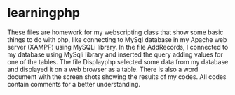 # learningphp

These files are homework for my webscripting class that show some basic things to do with php, like connecting to MySql database in my Apache web server (XAMPP) using MySQLi library. 
In the file AddRecords, I connected to my database using MySqli library and inserted the query adding values for one of the tables.
The file Displayphp selected some data from my database and displayed it on a web browser as a table.
There is also a word document with the screen shots showing the results of my codes.
All codes contain comments for a better understanding.
